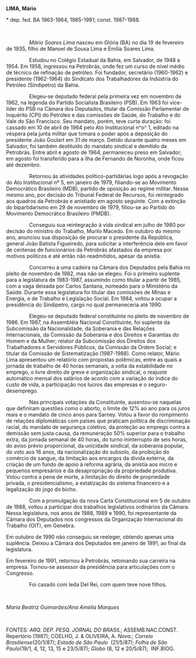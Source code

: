 **LIMA, Mário**

\* dep. fed. BA 1963-1964, 1985-1991; const. 1987-1988.

 

                *Mário Soares Lima* nasceu em Glória (BA) no dia 19 de
fevereiro de 1935, filho de Manoel de Sousa Lima e Emília Soares Lima.

                Estudou no Colégio Estadual da Bahia, em Salvador, de
1948 a 1954. Em 1958, ingressou na Petrobrás, onde fez um curso de nível
médio de técnico de refinação de petróleo. Foi fundador, secretário
(1960-1962) e presidente (1962-1964) do Sindicato dos Trabalhadores da
Indústria do Petróleo (Sindipetro) da Bahia.

                Elegeu-se deputado federal pela primeira vez em novembro
de 1962, na legenda do Partido Socialista Brasileiro (PSB). Em 1963 foi
vice-líder do PSB na Câmara dos Deputados, titular da Comissão
Parlamentar de Inquérito (CPI) do Petróleo e das comissões de Saúde, do
Trabalho e do Vale do São Francisco. Seu mandato, porém, teve curta
duração: foi cassado em 10 de abril de 1964 pelo Ato Institucional n^o^
1, editado na véspera pela junta militar que tomara o poder após a
deposição do presidente João Goulart em 31 de março. Detido durante
quatro meses em Salvador, foi também destituído do mandato sindical e
demitido da Petrobrás. Entre abril e agosto de 1964, permaneceu preso em
Salvador; em agosto foi transferido para a ilha de Fernando de Noronha,
onde ficou até dezembro.

                Retornou às atividades político-partidárias logo após a
revogação do Ato Institucional nº 5, em janeiro de 1979, filiando-se ao
Movimento Democrático Brasileiro (MDB), partido de oposição ao regime
militar. Nesse mesmo ano, por decisão do Tribunal Federal de Recursos,
foi reintegrado aos quadros da Petrobrás e anistiado em agosto seguinte.
Com a extinção do bipartidarismo em 29 de novembro de 1979, filiou-se ao
Partido do Movimento Democrático Brasileiro (PMDB).

                Conseguiu sua reintegração à vida sindical em julho de
1980 por decisão do ministro do Trabalho, Murilo Macedo. Em outubro do
mesmo ano, anunciou sua disposição de procurar o presidente da
República, general João Batista Figueiredo, para solicitar a
interferência dele em favor de centenas de funcionários da Petrobrás
afastados da empresa por motivos políticos e até então não readmitidos,
apesar da anistia.

                Concorreu a uma cadeira na Câmara dos Deputados pela
Bahia no pleito de novembro de 1982, mas não se elegeu. Foi o primeiro
suplente para a legislatura de 1983-1987, assumindo como titular a
partir de 1985, com a vaga deixada por Carlos Santana, nomeado para o
Ministério da Saúde. Durante essa legislatura foi titular das comissões
de Minas e Energia, e de Trabalho e Legislação Social. Em 1984, voltou a
ocupar a presidência do Sindipetro, cargo no qual permaneceria até 1990.

                Elegeu-se deputado federal constituinte no pleito de
novembro de 1986. Em 1987, na Assembléia Nacional Constituinte, foi
suplente da Subcomissão da Nacionalidade, da Soberania e das Relações
Internacionais, da Comissão da Soberania e dos Direitos e Garantias do
Homem e da Mulher; relator da Subcomissão dos Direitos dos Trabalhadores
e Servidores Públicos, da Comissão da Ordem Social; e titular da
Comissão de Sistematização (1987-1988). Como relator, Mário Lima
apresentou um relatório com propostas polêmicas, entre as quais a
jornada de trabalho de 40 horas semanais, a volta da estabilidade no
emprego, o livre direito de greve e organização sindical, o reajuste
automático mensal dos salários de acordo com a variação do índice do
custo de vida, a participação nos lucros das empresas e o
seguro-desemprego.

                Nas principais votações da Constituinte, ausentou-se
naquelas que definiram questões como o aborto, o limite de 12% ao ano
para os juros reais e o mandato de cinco anos para Sarney. Votou a favor
do rompimento de relações diplomáticas com países que praticam política
de discriminação racial, do mandato de segurança coletivo, da proteção
ao emprego contra a demissão sem justa causa, da remuneração 50%
superior para o trabalho extra, da jornada semanal de 40 horas, do turno
ininterrupto de seis horas, do aviso prévio proporcional, da unicidade
sindical, da soberania popular, do voto aos 16 anos, da nacionalização
do subsolo, da proibição do comércio de sangue, da limitação aos
encargos da dívida externa, da criação de um fundo de apoio à reforma
agrária, da anistia aos micro e pequenos empresários e da desapropriação
da propriedade produtiva. Votou contra a pena de morte, a limitação do
direito de propriedade privada, o presidencialismo, a estatização do
sistema financeiro e a legalização do jogo do bicho.

                Com a promulgação da nova Carta Constitucional em 5 de
outubro de 1988, voltou a participar dos trabalhos legislativos
ordinários da Câmara. Nessa legislatura, nos anos de 1988, 1989 e 1990,
foi representante da Câmara dos Deputados nos congressos da Organização
Internacional do Trabalho (OIT), em Genebra.

Em outubro de 1990 não conseguiu se reeleger, obtendo apenas uma
suplência. Deixou a Câmara dos Deputados em janeiro de 1991, ao final da
legislatura.

Em fevereiro de 1991, retornou à Petrobrás, retomando sua carreira na
empresa. Tornou-se assessor da presidência para articulações com o
Congresso.

                Foi casado com Ieda Del Rei, com quem teve nove filhos.

 

*Maria Beatriz Guimarães/Ana Amélia Marques*

 

FONTES: *ARQ. DEP. PESQ. JORNAL DO BRASIL*; ASSEMB.NAC.CONST. Repertório
(1987); COELHO, J. & OLIVEIRA, A. *Nova.*; *Correio
Brasiliense*(20/1/87); *Estado de São Paulo*  (21/5/87); *Folha de São
Paulo*(19/1, 4, 12, 13, 15 e 23/5/87); *Globo* (8, 12 e 20/5/87); 
INF.BIOG.
